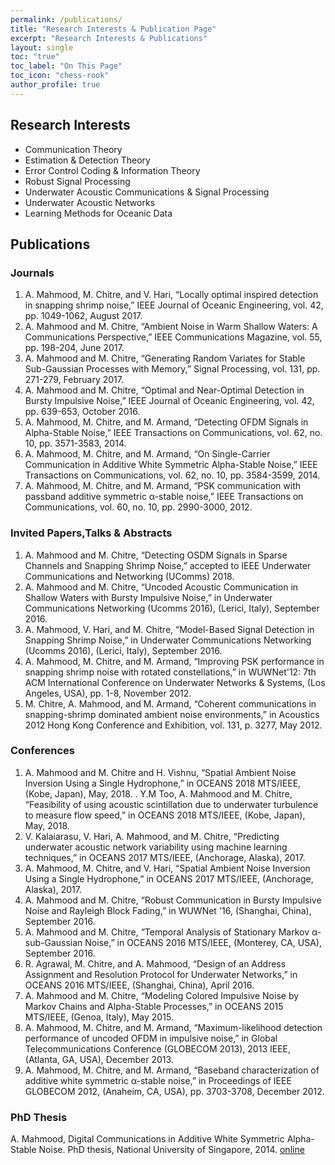 ```yaml
---
permalink: /publications/
title: "Research Interests & Publication Page"
excerpt: "Research Interests & Publications"
layout: single
toc: "true"
toc_label: "On This Page"
toc_icon: "chess-rook"
author_profile: true
---
```


## Research Interests

- Communication Theory
- Estimation & Detection Theory
- Error Control Coding & Information Theory
- Robust Signal Processing
- Underwater Acoustic Communications & Signal Processing
- Underwater Acoustic Networks
- Learning Methods for Oceanic Data

## Publications

### Journals

1. A. Mahmood, M. Chitre, and V. Hari, “Locally optimal inspired detection in snapping shrimp noise,” IEEE Journal of Oceanic Engineering, vol. 42, pp. 1049-1062, August 2017.
2. A. Mahmood and M. Chitre, “Ambient Noise in Warm Shallow Waters: A Communications Perspective,” IEEE Communications Magazine, vol. 55, pp. 198-204, June 2017.
3. A. Mahmood and M. Chitre, “Generating Random Variates for Stable Sub-Gaussian Processes with Memory,” Signal Processing, vol. 131, pp. 271-279, February 2017.
4. A. Mahmood and M. Chitre, “Optimal and Near-Optimal Detection in Bursty Impulsive Noise,” IEEE Journal of Oceanic Engineering, vol. 42, pp. 639-653, October 2016.
5. A. Mahmood, M. Chitre, and M. Armand, “Detecting OFDM Signals in Alpha-Stable Noise,” IEEE Transactions on Communications, vol. 62, no. 10, pp. 3571-3583, 2014.
6. A. Mahmood, M. Chitre, and M. Armand, “On Single-Carrier Communication in Additive White Symmetric Alpha-Stable Noise,” IEEE Transactions on Communications, vol. 62, no. 10, pp. 3584-3599, 2014.
7. A. Mahmood, M. Chitre, and M. Armand, “PSK communication with passband additive symmetric α-stable noise,” IEEE Transactions on Communications, vol. 60, no. 10, pp. 2990-3000, 2012.

### Invited Papers,Talks & Abstracts

1. A. Mahmood and M. Chitre, “Detecting OSDM Signals in Sparse Channels and Snapping Shrimp Noise,” accepted to IEEE Underwater Communications and Networking (UComms) 2018.
2. A. Mahmood and M. Chitre, “Uncoded Acoustic Communication in Shallow Waters with Bursty Impulsive Noise,” in Underwater Communications Networking (Ucomms 2016), (Lerici, Italy), September 2016.
3. A. Mahmood, V. Hari, and M. Chitre, “Model-Based Signal Detection in Snapping Shrimp Noise,” in Underwater Communications Networking (Ucomms 2016), (Lerici, Italy), September 2016.
4. A. Mahmood, M. Chitre, and M. Armand, “Improving PSK performance in snapping shrimp noise with rotated constellations,” in WUWNet'12: 7th ACM International Conference on Underwater Networks & Systems, (Los Angeles, USA), pp. 1-8, November 2012.
5. M. Chitre, A. Mahmood, and M. Armand, “Coherent communications in snapping-shrimp dominated ambient noise environments,” in Acoustics 2012 Hong Kong Conference and Exhibition, vol. 131, p. 3277, May 2012.

### Conferences
1.	A. Mahmood and M. Chitre and H. Vishnu, “Spatial Ambient Noise Inversion Using a Single Hydrophone,” in OCEANS 2018 MTS/IEEE, (Kobe, Japan), May, 2018.
	.	Y.M Too, A. Mahmood and M. Chitre, “Feasibility of using acoustic scintillation due to underwater turbulence to measure flow speed,” in OCEANS 2018 MTS/IEEE, (Kobe, Japan), May, 2018.
3. V. Kalaiarasu, V. Hari, A. Mahmood, and M. Chitre, “Predicting underwater acoustic network variability using machine learning techniques,” in OCEANS 2017 MTS/IEEE, (Anchorage, Alaska), 2017.
4. A. Mahmood, M. Chitre, and V. Hari, “Spatial Ambient Noise Inversion Using a Single Hydrophone,” in OCEANS 2017 MTS/IEEE, (Anchorage, Alaska), 2017.
5. A. Mahmood and M. Chitre, “Robust Communication in Bursty Impulsive Noise and Rayleigh Block Fading,” in WUWNet '16, (Shanghai, China), September 2016.
6. A. Mahmood and M. Chitre, “Temporal Analysis of Stationary Markov α-sub-Gaussian Noise,” in OCEANS 2016 MTS/IEEE, (Monterey, CA, USA), September 2016.
7. R. Agrawal, M. Chitre, and A. Mahmood, “Design of an Address Assignment and Resolution Protocol for Underwater Networks,” in OCEANS 2016 MTS/IEEE, (Shanghai, China), April 2016.
8. A. Mahmood and M. Chitre, “Modeling Colored Impulsive Noise by Markov Chains and Alpha-Stable Processes,” in OCEANS 2015 MTS/IEEE, (Genoa, Italy), May 2015.
9. A. Mahmood, M. Chitre, and M. Armand, “Maximum-likelihood detection performance of uncoded OFDM in impulsive noise,” in Global Telecommunications Conference (GLOBECOM 2013), 2013 IEEE, (Atlanta, GA, USA), December 2013.
10. A. Mahmood, M. Chitre, and M. Armand, “Baseband characterization of additive white symmetric α-stable noise,” in Proceedings of IEEE GLOBECOM 2012, (Anaheim, CA, USA), pp. 3703-3708, December 2012.

### PhD Thesis

A. Mahmood, Digital Communications in Additive White Symmetric Alpha-Stable Noise. PhD thesis, National University of Singapore, 2014. [online](http://scholarbank.nus.edu.sg/handle/10635/77754)

